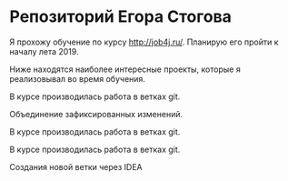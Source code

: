 # Репозиторий Егора Стогова

Я прохожу обучение по курсу http://job4j.ru/. Планирую его пройти к началу лета 2019.

Ниже находятся наиболее интересные проекты, которые я реализовывал во время обучения.

В курсе производилась работа в ветках git.

Объединение зафиксированных изменений.

В курсе производилась работа в ветках git.

В курсе производилась работа в ветках git.

Создания новой ветки через IDEA